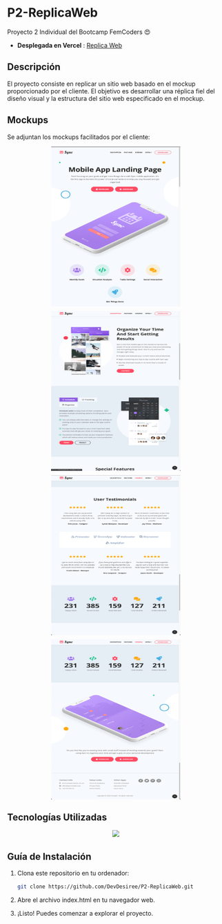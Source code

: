 # P2-ReplicaWeb
Proyecto 2 Individual del Bootcamp FemCoders 😍

- **Desplegada en Vercel** : [Replica Web](https://p2-replica-web.vercel.app/)


## Descripción

El proyecto consiste en replicar un sitio web basado en el mockup proporcionado por el cliente. El objetivo es desarrollar una réplica fiel del diseño visual y la estructura del sitio web especificado en el mockup.


## Mockups

Se adjuntan los mockups facilitados por el cliente:
<div style="display: flex; flex-wrap: wrap; justify-content: center; gap: 10px;">
<img src="./public/assets/images readme/parte-1.png" alt="Imagen Mockup 1" width="300" height="370">
<img src="./public/assets/images readme/parte-2.png" alt="Imagen Mockup 2" width="300" height="370">
<img src="./public/assets/images readme/parte-3.png" alt="Imagen Mockup 3" width="300" height="370">
<img src="./public/assets/images readme/parte-4.png" alt="Imagen Mockup 4" width="300" height="370">
</div>

## Tecnologías Utilizadas

<p align="center">
  <a href="https://skillicons.dev">
    <img src="https://skillicons.dev/icons?i=html,css,bootstrap,sass,js,git," />
  </a>


## Guía de Instalación

1. Clona este repositorio en tu ordenador:

   ```bash
   git clone https://github.com/DevDesiree/P2-ReplicaWeb.git
    ```

2. Abre el archivo index.html en tu navegador web.

3. ¡Listo! Puedes comenzar a explorar el proyecto.


